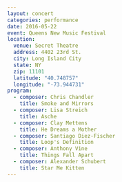 ```yaml
---
layout: concert
categories: performance
date: 2016-05-22
event: Queens New Music Festival
location:
  venue: Secret Theatre
  address: 4402 23rd St.
  city: Long Island City
  state: NY
  zip: 11101
  latitude: "40.748757"
  longitude: "-73.944731"
program:
  - composer: Chris Chandler
    title: Smoke and Mirrors
  - composer: Lisa Streich
    title: Asche
  - composer: Clay Mettens
    title: He Dreams a Mother
  - composer: Santiago Diez-Fischer
    title: Loop's Definition
  - composer: Anthony Vine
    title: Things Fall Apart
  - composer: Alexander Schubert
    title: Star Me Kitten
---
```

